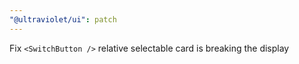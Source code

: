 ```yaml
---
"@ultraviolet/ui": patch
---
```


Fix `<SwitchButton />` relative selectable card is breaking the display
